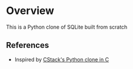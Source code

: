 # Overview

This is a Python clone of SQLite built from scratch

## References

- Inspired by [CStack's Python clone in C](https://cstack.github.io/db_tutorial/)
